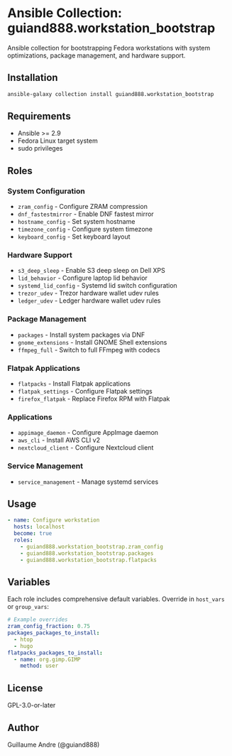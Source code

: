 # Ansible Collection: guiand888.workstation_bootstrap

Ansible collection for bootstrapping Fedora workstations with system optimizations, package management, and hardware support.

## Installation

```bash
ansible-galaxy collection install guiand888.workstation_bootstrap
```

## Requirements

- Ansible >= 2.9
- Fedora Linux target system
- sudo privileges

## Roles

### System Configuration
- `zram_config` - Configure ZRAM compression
- `dnf_fastestmirror` - Enable DNF fastest mirror
- `hostname_config` - Set system hostname
- `timezone_config` - Configure system timezone
- `keyboard_config` - Set keyboard layout

### Hardware Support
- `s3_deep_sleep` - Enable S3 deep sleep on Dell XPS
- `lid_behavior` - Configure laptop lid behavior
- `systemd_lid_config` - Systemd lid switch configuration
- `trezor_udev` - Trezor hardware wallet udev rules
- `ledger_udev` - Ledger hardware wallet udev rules

### Package Management
- `packages` - Install system packages via DNF
- `gnome_extensions` - Install GNOME Shell extensions
- `ffmpeg_full` - Switch to full FFmpeg with codecs

### Flatpak Applications
- `flatpacks` - Install Flatpak applications
- `flatpak_settings` - Configure Flatpak settings
- `firefox_flatpak` - Replace Firefox RPM with Flatpak

### Applications
- `appimage_daemon` - Configure AppImage daemon
- `aws_cli` - Install AWS CLI v2
- `nextcloud_client` - Configure Nextcloud client

### Service Management
- `service_management` - Manage systemd services

## Usage

```yaml
- name: Configure workstation
  hosts: localhost
  become: true
  roles:
    - guiand888.workstation_bootstrap.zram_config
    - guiand888.workstation_bootstrap.packages
    - guiand888.workstation_bootstrap.flatpacks
```

## Variables

Each role includes comprehensive default variables. Override in `host_vars` or `group_vars`:

```yaml
# Example overrides
zram_config_fraction: 0.75
packages_packages_to_install:
  - htop
  - hugo
flatpacks_packages_to_install:
  - name: org.gimp.GIMP
    method: user
```

## License

GPL-3.0-or-later

## Author

Guillaume Andre (@guiand888)
